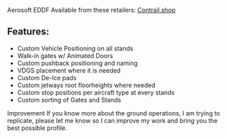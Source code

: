 <!--- Licensed Under: CC BY-NC-ND 4.0 --->
Aerosoft EDDF
Available from these retailers: [Contrail.shop](https://contrail.shop./products/aerosoft-eddf-frankfurt-airport-msfs?_pos=1&_sid=b19da7bb0&_ss=r)
## Features:
- Custom Vehicle Positioning on all stands
- Walk-in gates w/ Animated Doors
- Custom pushback positioning and naming
- VDGS placement where it is needed
- Custom De-Ice pads
- Custom jetways root floorheights where needed
- Custom stop positions per aircraft type at every stands
- Custom sorting of Gates and Stands

Improvement
If you know more about the ground operations, I am trying to replicate, please let me know so I can improve my work and bring you the best possible profile.
